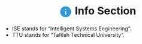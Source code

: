 <h1 align='center'>
  <img src='./images/info.svg' alt='Info Icon' width='35px' valign='middle'/>
  Info Section
</h1>

* ISE stands for “Intelligent Systems Engineering”.
* TTU stands for “Tafilah Technical University”.
